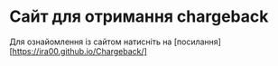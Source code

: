 # Cайт для отримання chargeback
Для ознайомлення із сайтом натисніть на [посилання][https://ira00.github.io/Chargeback/]
